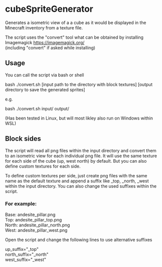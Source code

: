 # cubeSpriteGenerator
Generates a isometric view of a a cube as it would be displayed in the Minecraft inventory from a texture file.  
  
The script uses the "convert" tool what can be obtained by installing Imagemagick https://imagemagick.org/  
(including "convert" if asked while installing)  


## Usage
You can call the script via bash or shell  
  
bash ./convert.sh [input path to the directory with block textures] [output directory to save the generated sprites]  
  
e.g.   
  
bash ./convert.sh input/ output/  
  
(Has been tested in Linux, but will most likley also run on Windows within WSL)  
  

## Block sides
The script will read all png files within the input directory and convert them to an isometric view for each individual png file.
It will use the same texture for each side of the cube (up, west north) by default. But you can also define custom textures for each side.

To define custom textures per side, just create png files with the same name as the default texture and append a suffix like _top, _north, _west within the input directory.
You can also change the used suffixes within the script. 

### For example:
 
Base:  andesite_pillar.png  
Top:   andesite_pillar_top.png  
North: andesite_pillar_north.png  
West:  andesite_pillar_west.png  
  
  
Open the script and change the following lines to use alternative suffixes  
  
up_suffix="_top"  
north_suffix="_north"  
west_suffix="_west"  
  